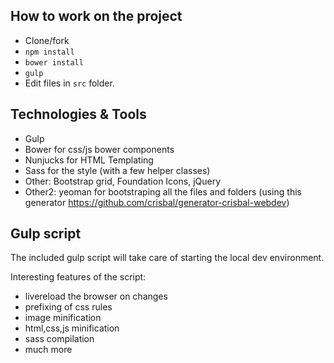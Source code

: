 ## How to work on the project

* Clone/fork
* `npm install`
* `bower install`
* `gulp` 
* Edit files in `src` folder.


## Technologies & Tools

* Gulp
* Bower for css/js bower components
* Nunjucks for HTML Templating
* Sass for the style (with a few helper classes)
* Other: Bootstrap grid, Foundation Icons, jQuery
* Other2: yeoman for bootstraping all the files and folders (using this generator https://github.com/crisbal/generator-crisbal-webdev)


## Gulp script

The included gulp script will take care of starting the local dev environment.

Interesting features of the script:
* livereload the browser on changes
* prefixing of css rules
* image minification
* html,css,js minification
* sass compilation
* much more
